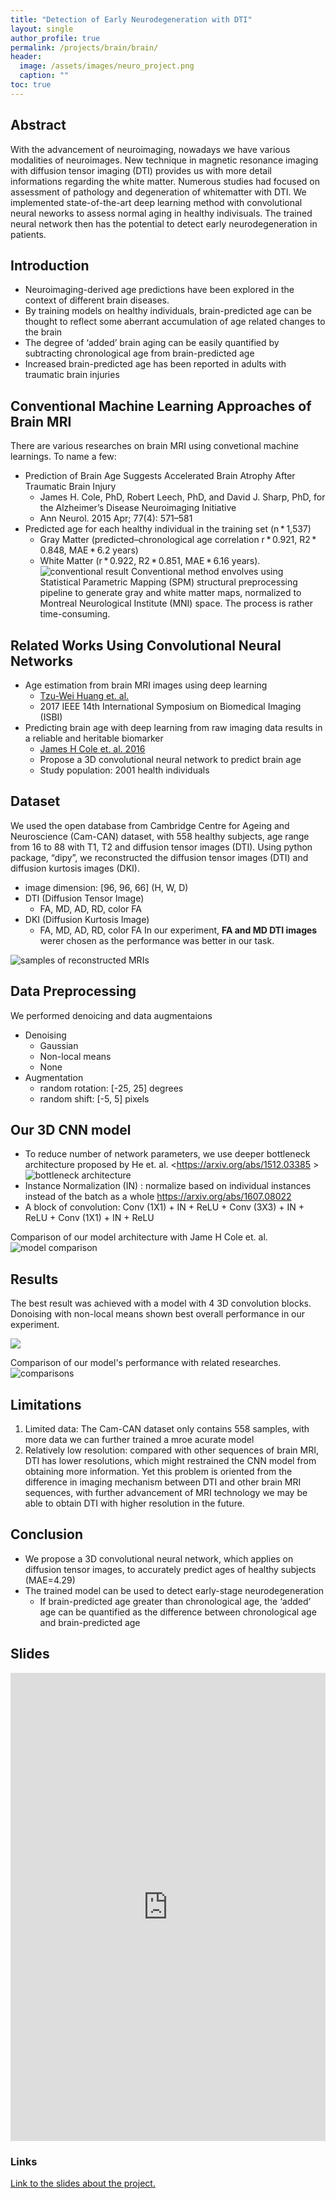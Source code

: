 ```yaml
---
title: "Detection of Early Neurodegeneration with DTI"
layout: single
author_profile: true
permalink: /projects/brain/brain/
header:
  image: /assets/images/neuro_project.png
  caption: ""
toc: true
---
```


## Abstract
With the advancement of neuroimaging, nowadays we have various modalities of neuroimages. New technique in magnetic resonance imaging with diffusion tensor imaging (DTI) provides us with more detail informations regarding the white matter. Numerous studies had focused on assessment of pathology and degeneration of whitematter with DTI. 
We implemented state-of-the-art deep learning method with convolutional neural neworks to assess normal aging in healthy indivisuals. The trained neural network then has the potential to detect early neurodegeneration in patients.

## Introduction
- Neuroimaging-derived age predictions have been explored in the context of different brain diseases. 
- By training models on healthy individuals, brain-predicted age can be thought to reflect some aberrant accumulation of age related changes to the brain
- The degree of ‘added’ brain aging can be easily quantified by subtracting chronological age from brain-predicted age
- Increased brain-predicted age has been reported in adults with traumatic brain injuries

## Conventional Machine Learning Approaches of Brain MRI
There are various researches on brain MRI using convetional machine learnings. To name a few:
- Prediction of Brain Age Suggests Accelerated Brain Atrophy After Traumatic Brain Injury
   - James H. Cole, PhD, Robert Leech, PhD, and David J. Sharp, PhD, for the Alzheimer’s Disease Neuroimaging Initiative
   - Ann Neurol. 2015 Apr; 77(4): 571–581
- Predicted age for each healthy individual in the training set (n * 1,537)
   - Gray Matter (predicted–chronological age correlation r * 0.921, R2 * 0.848, MAE * 6.2 years)
   - White Matter (r * 0.922, R2 * 0.851, MAE * 6.16 years).
![conventional result](/assets/images/neuro/conventional.png)
Conventional method envolves using Statistical Parametric Mapping (SPM) structural preprocessing pipeline to generate gray and white matter maps, normalized to Montreal Neurological Institute (MNI) space. The process is rather time-consuming.

## Related Works Using Convolutional Neural Networks
- Age estimation from brain MRI images using deep learning
   - [Tzu-Wei Huang et. al.](http://www.cs.nthu.edu.tw/~htchen/aemri/aemri.pdf)
   - 2017 IEEE 14th International Symposium on Biomedical Imaging (ISBI)
- Predicting brain age with deep learning from raw imaging data results in a reliable and heritable biomarker
   - [James H Cole et. al. 2016](https://arxiv.org/abs/1612.02572)
   - Propose a 3D convolutional neural network to predict brain age
   - Study population: 2001 health individuals

## Dataset
We used the open database from Cambridge Centre for Ageing and Neuroscience (Cam-CAN) dataset, with 558 healthy subjects, age range from 16 to 88 with T1, T2 and diffusion tensor images (DTI).
Using python package, “dipy”, we reconstructed the diffusion tensor images (DTI) and diffusion kurtosis images (DKI).
- image dimension: [96, 96, 66] (H, W, D)
- DTI (Diffusion Tensor Image)
   - FA, MD, AD, RD, color FA
- DKI (Diffusion Kurtosis Image)
   - FA, MD, AD, RD, color FA
In our experiment, **FA and MD DTI images** werer chosen as the performance was better in our task.

![samples of reconstructed MRIs](/assets/images/neuro/dti_dki.png)

## Data Preprocessing
We performed denoicing and data augmentaions
- Denoising
   - Gaussian 
   - Non-local means
   - None
- Augmentation
   - random rotation: [-25, 25] degrees
   - random shift: [-5, 5] pixels

## Our 3D CNN model
- To reduce number of network parameters, we use deeper bottleneck architecture proposed by He et. al. <https://arxiv.org/abs/1512.03385 >
![bottleneck architecture](/assets/images/neuro/structure.png)
 - Instance Normalization (IN) : normalize based on individual instances instead of the batch as a whole <https://arxiv.org/abs/1607.08022>
 - A block of convolution: Conv (1X1) + IN + ReLU + Conv (3X3) + IN + ReLU + Conv (1X1) + IN + ReLU 

Comparison of our model architecture with Jame H Cole et. al.
![model comparison](/assets/images/neuro/result_table.png)

## Results
The best result was achieved with a model with 4 3D convolution blocks. Donoising with non-local means shown best overall performance in our experiment.

![](/assets/images/neuro/result.png)

Comparison of our model's performance with related researches.
![comparisons](/assets/images/neuro/comparison.png)


## Limitations
1. Limited data: The Cam-CAN dataset only contains 558 samples, with more data we can further trained a mroe acurate model
2. Relatively low resolution: compared with other sequences of brain MRI, DTI has lower resolutions, which might restrained the CNN model from obtaining more information. Yet this problem is oriented from the difference in imaging mechanism between DTI and other brain MRI sequences, with further advancement of MRI technology we may be able to obtain DTI with higher resolution in the future.

## Conclusion
- We propose a 3D convolutional neural network, which applies on diffusion tensor images, to accurately predict ages of healthy subjects (MAE=4.29)
- The trained model can be used to detect early-stage neurodegeneration
  - If brain-predicted age greater than chronological age, the ‘added’ age can be quantified as the difference between chronological age and brain-predicted age

## Slides

<style>
.responsive-wrap iframe{ max-width: 100%;}
</style>
<div class="responsive-wrap">
<!-- this is the embed code provided by Google -->
  <iframe src="https://docs.google.com/presentation/d/e/2PACX-1vSlZaKOw-BVhiEaacO7Bdg4FbfwhTZWaP-Qs_3lbP21Goxin1CWdMmMfh7ymsPKoAlM7zEzFPmaWVmr/embed?start=false&loop=false&delayms=3000" frameborder="0" width="960" height="749" allowfullscreen="true" mozallowfullscreen="true" webkitallowfullscreen="true"></iframe>
<!-- Google embed ends -->
</div>

### Links
[Link to the slides about the project.](https://docs.google.com/presentation/d/1EtcB3jbhp1rrAvZ4CVIkq0QPqe0TyLV0vdIxaAhGWes/edit?usp=sharing)